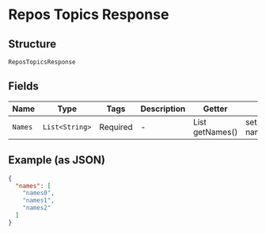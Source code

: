 
# Repos Topics Response

## Structure

`ReposTopicsResponse`

## Fields

| Name | Type | Tags | Description | Getter | Setter |
|  --- | --- | --- | --- | --- | --- |
| `Names` | `List<String>` | Required | - | List<String> getNames() | setNames(List<String> names) |

## Example (as JSON)

```json
{
  "names": [
    "names0",
    "names1",
    "names2"
  ]
}
```

